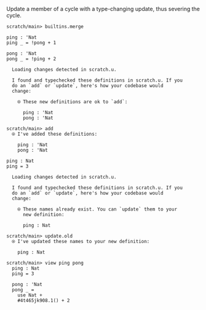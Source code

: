 Update a member of a cycle with a type-changing update, thus severing the cycle.

``` ucm :hide
scratch/main> builtins.merge
```

``` unison
ping : 'Nat
ping _ = !pong + 1

pong : 'Nat
pong _ = !ping + 2
```

``` ucm :added-by-ucm
  Loading changes detected in scratch.u.

  I found and typechecked these definitions in scratch.u. If you
  do an `add` or `update`, here's how your codebase would
  change:
  
    ⍟ These new definitions are ok to `add`:
    
      ping : 'Nat
      pong : 'Nat

```

``` ucm
scratch/main> add
  ⍟ I've added these definitions:
  
    ping : 'Nat
    pong : 'Nat

```

``` unison
ping : Nat
ping = 3
```

``` ucm :added-by-ucm
  Loading changes detected in scratch.u.

  I found and typechecked these definitions in scratch.u. If you
  do an `add` or `update`, here's how your codebase would
  change:
  
    ⍟ These names already exist. You can `update` them to your
      new definition:
    
      ping : Nat

```

``` ucm
scratch/main> update.old
  ⍟ I've updated these names to your new definition:
  
    ping : Nat

scratch/main> view ping pong
  ping : Nat
  ping = 3
  
  pong : 'Nat
  pong _ =
    use Nat +
    #4t465jk908.1() + 2

```
